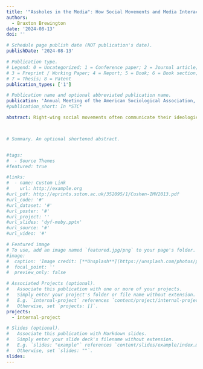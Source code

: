 ```yaml
---
title: '"Assholes in the Media": How Social Movements and Media Interact'
authors:
  - Braxton Brewington
date: '2024-08-13'
doi: ''

# Schedule page publish date (NOT publication's date).
publishDate: '2024-08-13'

# Publication type.
# Legend: 0 = Uncategorized; 1 = Conference paper; 2 = Journal article;
# 3 = Preprint / Working Paper; 4 = Report; 5 = Book; 6 = Book section;
# 7 = Thesis; 8 = Patent
publication_types: ['1']

# Publication name and optional abbreviated publication name.
publication: 'Annual Meeting of the American Sociological Association, Montréal, Québec'
#publication_short: In *STC*

abstract: Right-wing social movements often communicate their ideologies to the public through their own right-wing media ecosystems. Alternatively, leftist social movement actors have no comparable, explicit leftist media ecosystem to communicate their ideologies to the public, forcing these movements to engage with a mainstream, corporate press corps who may often ignore, fail to deeply engage with, or broadly water-down left-leaning social movement ideologies. How do left-leaning social movement actors maneuver this phenomenon and what tactics do they use to navigate a two-pronged battle of breaching both the public and the press? Literature covering social movements and political sociology tells us that while media can marginalize or disparage leftist movements, movements still need the media to convey their message to the public and receive validation for their work. But in a unique era of political polarization and corporate media conglomeration, does this remain true? Or has the relationship between mainstream media and leftist social movements changed? Using 35 qualitative interviews and fieldnotes from participant observations, I examine the broad political arena of leftist social movement spaces across multiple field sites in the Southeastern U.S and observe how these movements interact with the press. Two analytic themes emerge from this ethnography that are largely supported by existing literature, including “hyper-confrontation” between the media and movements as well as the “strength of alternative media.” But a third theme of “intentional evasion,” sparsely found in social movement scholarship, shows the ways in which leftist social movement actors may see avoiding the press altogether as a strategy to maneuver this phenomenon. Taken together, these qualitative findings paint a contemporary picture of how the tense relationship between media and leftist social movements operates today, by both confirming existing scholarship and empirically exposing new aspects of this struggle.



# Summary. An optional shortened abstract.


#tags:
#  - Source Themes
#featured: true

#links:
#  - name: Custom Link
#    url: http://example.org
#url_pdf: http://eprints.soton.ac.uk/352095/1/Cushen-IMV2013.pdf
#url_code: '#'
#url_dataset: '#'
#url_poster: '#'
#url_project: ''
#url_slides: 'dyf-moby.pptx'
#url_source: '#'
#url_video: '#'

# Featured image
# To use, add an image named `featured.jpg/png` to your page's folder.
#image:
#  caption: 'Image credit: [**Unsplash**](https://unsplash.com/photos/pLCdAaMFLTE)#'
#  focal_point: ''
#  preview_only: false

# Associated Projects (optional).
#   Associate this publication with one or more of your projects.
#   Simply enter your project's folder or file name without extension.
#   E.g. `internal-project` references `content/project/internal-project/index.md`.
#   Otherwise, set `projects: []`.
projects:
  - internal-project

# Slides (optional).
#   Associate this publication with Markdown slides.
#   Simply enter your slide deck's filename without extension.
#   E.g. `slides: "example"` references `content/slides/example/index.md`.
#   Otherwise, set `slides: ""`.
slides:
---
```

